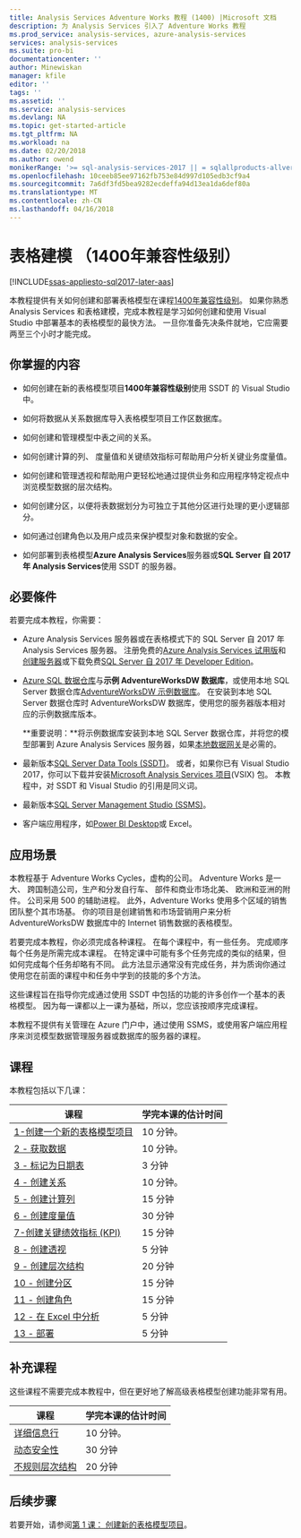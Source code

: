 ```yaml
---
title: Analysis Services Adventure Works 教程 (1400) |Microsoft 文档
description: 为 Analysis Services 引入了 Adventure Works 教程
ms.prod_service: analysis-services, azure-analysis-services
services: analysis-services
ms.suite: pro-bi
documentationcenter: ''
author: Minewiskan
manager: kfile
editor: ''
tags: ''
ms.assetid: ''
ms.service: analysis-services
ms.devlang: NA
ms.topic: get-started-article
ms.tgt_pltfrm: NA
ms.workload: na
ms.date: 02/20/2018
ms.author: owend
monikerRange: '>= sql-analysis-services-2017 || = sqlallproducts-allversions'
ms.openlocfilehash: 10ceeb85ee97162fb753e84d997d105edb3cf9a4
ms.sourcegitcommit: 7a6df3fd5bea9282ecdeffa94d13ea1da6def80a
ms.translationtype: MT
ms.contentlocale: zh-CN
ms.lasthandoff: 04/16/2018
---
```

# <a name="tabular-modeling-1400-compatibility-level"></a>表格建模 （1400年兼容性级别）

[!INCLUDE[ssas-appliesto-sql2017-later-aas](../../includes/ssas-appliesto-sql2017-later-aas.md)]

本教程提供有关如何创建和部署表格模型在课程[1400年兼容性级别](../tabular-models/compatibility-level-for-tabular-models-in-analysis-services.md)。 如果你熟悉 Analysis Services 和表格建模，完成本教程是学习如何创建和使用 Visual Studio 中部署基本的表格模型的最快方法。 一旦你准备先决条件就地，它应需要两至三个小时才能完成。  
  
## <a name="what-you-learn"></a>你掌握的内容   
  
-   如何创建在新的表格模型项目**1400年兼容性级别**使用 SSDT 的 Visual Studio 中。
  
-   如何将数据从关系数据库导入表格模型项目工作区数据库。  
  
-   如何创建和管理模型中表之间的关系。  
  
-   如何创建计算的列、 度量值和关键绩效指标可帮助用户分析关键业务度量值。  
  
-   如何创建和管理透视和帮助用户更轻松地通过提供业务和应用程序特定视点中浏览模型数据的层次结构。  
  
-   如何创建分区，以便将表数据划分为可独立于其他分区进行处理的更小逻辑部分。  
  
-   如何通过创建角色以及用户成员来保护模型对象和数据的安全。  
  
-   如何部署到表格模型**Azure Analysis Services**服务器或**SQL Server 自 2017 年 Analysis Services**使用 SSDT 的服务器。  
  
## <a name="prerequisites"></a>必要條件  

若要完成本教程，你需要：  
  
-   Azure Analysis Services 服务器或在表格模式下的 SQL Server 自 2017 年 Analysis Services 服务器。 注册免费的[Azure Analysis Services 试用版](https://azure.microsoft.com/services/analysis-services/)和[创建服务器](https://docs.microsoft.com/azure/analysis-services/analysis-services-create-server)或下载免费[SQL Server 自 2017 年 Developer Edition](https://www.microsoft.com/sql-server/sql-server-downloads)。

-   [Azure SQL 数据仓库](https://docs.microsoft.com/azure/sql-data-warehouse/create-data-warehouse-portal)与**示例 AdventureWorksDW 数据库**，或使用本地 SQL Server 数据仓库[AdventureWorksDW 示例数据库](https://github.com/Microsoft/sql-server-samples/releases/tag/adventureworks)。 在安装到本地 SQL Server 数据仓库时 AdventureWorksDW 数据库，使用您的服务器版本相对应的示例数据库版本。 

    **重要说明：**将示例数据库安装到本地 SQL Server 数据仓库，并将您的模型部署到 Azure Analysis Services 服务器，如果[本地数据网关](https://docs.microsoft.com/azure/analysis-services/analysis-services-gateway)是必需的。

-   最新版本[SQL Server Data Tools (SSDT)](https://msdn.microsoft.com/library/mt204009.aspx)。 或者，如果你已有 Visual Studio 2017，你可以下载并安装[Microsoft Analysis Services 项目](https://marketplace.visualstudio.com/items?itemName=ProBITools.MicrosoftAnalysisServicesModelingProjects)(VSIX) 包。 本教程中，对 SSDT 和 Visual Studio 的引用是同义词。 

-   最新版本[SQL Server Management Studio (SSMS)](https://docs.microsoft.com/sql/ssms/download-sql-server-management-studio-ssms)。    

-   客户端应用程序，如[Power BI Desktop](https://powerbi.microsoft.com/desktop/)或 Excel。 

## <a name="scenario"></a>应用场景  

本教程基于 Adventure Works Cycles，虚构的公司。 Adventure Works 是一大、 跨国制造公司，生产和分发自行车、 部件和商业市场北美、 欧洲和亚洲的附件。 公司采用 500 的辅助进程。 此外，Adventure Works 使用多个区域的销售团队整个其市场基。 你的项目是创建销售和市场营销用户来分析 AdventureWorksDW 数据库中的 Internet 销售数据的表格模型。  
  
若要完成本教程，你必须完成各种课程。 在每个课程中，有一些任务。 完成顺序每个任务是所需完成本课程。 在特定课中可能有多个任务完成的类似的结果，但如何完成每个任务却略有不同。 此方法显示通常没有完成任务，并为质询你通过使用您在前面的课程中和任务中学到的技能的多个方法。  
  
这些课程旨在指导你完成通过使用 SSDT 中包括的功能的许多创作一个基本的表格模型。 因为每一课都以上一课为基础，所以，您应该按顺序完成课程。
  
本教程不提供有关管理在 Azure 门户中，通过使用 SSMS，或使用客户端应用程序来浏览模型数据管理服务器或数据库的服务器的课程。 


## <a name="lessons"></a>课程  

本教程包括以下几课：  
  
|课程|学完本课的估计时间|  
|----------|------------------------------|  
|[1-创建一个新的表格模型项目](../tutorial-tabular-1400/as-lesson-1-create-a-new-tabular-model-project.md)|10 分钟。|  
|[2 - 获取数据](../tutorial-tabular-1400/as-lesson-2-get-data.md)|10 分钟。|  
|[3 - 标记为日期表](../tutorial-tabular-1400/as-lesson-3-mark-as-date-table.md)|3 分钟|  
|[4 - 创建关系](../tutorial-tabular-1400/as-lesson-4-create-relationships.md)|10 分钟。|  
|[5 - 创建计算列](../tutorial-tabular-1400/as-lesson-5-create-calculated-columns.md)|15 分钟|
|[6 - 创建度量值](../tutorial-tabular-1400/as-lesson-6-create-measures.md)|30 分钟|  
|[7-创建关键绩效指标 (KPI)](../tutorial-tabular-1400/as-lesson-7-create-key-performance-indicators.md)|15 分钟|  
|[8 - 创建透视](../tutorial-tabular-1400/as-lesson-8-create-perspectives.md)|5 分钟|  
|[9 - 创建层次结构](../tutorial-tabular-1400/as-lesson-9-create-hierarchies.md)|20 分钟|  
|[10 - 创建分区](../tutorial-tabular-1400/as-lesson-10-create-partitions.md)|15 分钟|  
|[11 - 创建角色](../tutorial-tabular-1400/as-lesson-11-create-roles.md)|15 分钟|  
|[12 - 在 Excel 中分析](../tutorial-tabular-1400/as-lesson-12-analyze-in-excel.md)|5 分钟| 
|[13 - 部署](../tutorial-tabular-1400/as-lesson-13-deploy.md)|5 分钟|  
  
## <a name="supplemental-lessons"></a>补充课程  

这些课程不需要完成本教程中，但在更好地了解高级表格模型创建功能非常有用。  
  
|课程|学完本课的估计时间|  
|----------|------------------------------|  
|[详细信息行](../tutorial-tabular-1400/as-supplemental-lesson-detail-rows.md)|10 分钟。|
|[动态安全性](../tutorial-tabular-1400/as-supplemental-lesson-dynamic-security.md)|30 分钟|
|[不规则层次结构](../tutorial-tabular-1400/as-supplemental-lesson-ragged-hierarchies.md)|20 分钟| 

  
## <a name="next-steps"></a>后续步骤  

若要开始，请参阅[第 1 课： 创建新的表格模型项目](../tutorial-tabular-1400/as-lesson-1-create-a-new-tabular-model-project.md)。  
  
  
  

